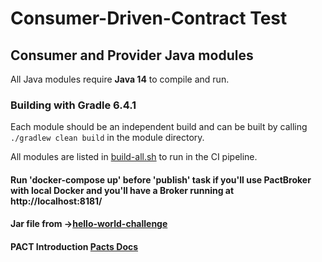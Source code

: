 # Consumer-Driven-Contract Test 

## Consumer and Provider Java modules

All Java modules require **Java 14** to compile and run.

### Building with Gradle 6.4.1

Each module should be an independent build and can be built by calling `./gradlew clean build` in the module directory. 

All modules are listed in [build-all.sh](build-all.sh) to run in the CI pipeline.

#### Run 'docker-compose up' before 'publish' task if you'll use PactBroker with local Docker and you'll have a Broker running at http://localhost:8181/

#### Jar file  from ->[hello-world-challenge](https://github.com/letsrokk/hello-world-challenge)

#### PACT Introduction [Pacts Docs](https://docs.pact.io/)
